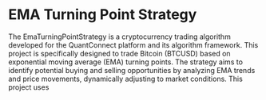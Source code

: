 # EMA Turning Point Strategy

<p>The EmaTurningPointStrategy is a cryptocurrency trading algorithm developed for the QuantConnect platform and its algorithm framework. This project is specifically designed to trade Bitcoin (BTCUSD) based on exponential moving average (EMA) turning points. The strategy aims to identify potential buying and selling opportunities by analyzing EMA trends and price movements, dynamically adjusting to market conditions. This project uses </p>
